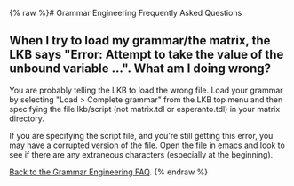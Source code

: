 {% raw %}# Grammar Engineering Frequently Asked Questions

## When I try to load my grammar/the matrix, the LKB says "Error: Attempt to take the value of the unbound variable ...". What am I doing wrong?

You are probably telling the LKB to load the wrong file. Load your
grammar by selecting "Load &gt; Complete grammar" from the LKB top menu
and then specifying the file lkb/script (not matrix.tdl or
esperanto.tdl) in your matrix directory.

If you are specifying the script file, and you're still getting this
error, you may have a corrupted version of the file. Open the file in
emacs and look to see if there are any extraneous characters (especially
at the beginning).

[Back to the Grammar Engineering FAQ](https://delph-in.github.io/docs/matrix/GrammarEngineeringFAQ).
<update date omitted for speed>{% endraw %}